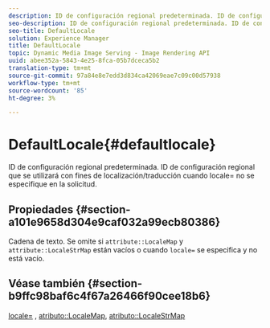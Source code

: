 ```yaml
---
description: ID de configuración regional predeterminada. ID de configuración regional que se utilizará con fines de localización/traducción cuando locale= no se especifique en la solicitud.
seo-description: ID de configuración regional predeterminada. ID de configuración regional que se utilizará con fines de localización/traducción cuando locale= no se especifique en la solicitud.
seo-title: DefaultLocale
solution: Experience Manager
title: DefaultLocale
topic: Dynamic Media Image Serving - Image Rendering API
uuid: abee352a-5843-4e25-8fca-05b7dceca5b2
translation-type: tm+mt
source-git-commit: 97a84e8e7edd3d834ca42069eae7c09c00d57938
workflow-type: tm+mt
source-wordcount: '85'
ht-degree: 3%

---
```



# DefaultLocale{#defaultlocale}

ID de configuración regional predeterminada. ID de configuración regional que se utilizará con fines de localización/traducción cuando locale= no se especifique en la solicitud.

## Propiedades {#section-a101e9658d304e9caf032a99ecb80386}

Cadena de texto. Se omite si `attribute::LocaleMap` y `attribute::LocaleStrMap` están vacíos o cuando `locale=` se especifica y no está vacío.

## Véase también {#section-b9ffc98baf6c4f67a26466f90cee18b6}

[locale=](../../../../../is-api/http-ref/image-serving-api-ref/c-http-protocol-reference/c-command-reference/r-locale.md#reference-8a846b2fbc004a12821b956ed3b25cfb) ,  [atributo::LocaleMap](../../../../../is-api/image-catalog/image-serving-api-ref/c-image-catalog-reference/c-attributes-reference/r-localemap.md#reference-49bbf598f8ea47c3a563755cef306318),  [atributo::LocaleStrMap](../../../../../is-api/image-catalog/image-serving-api-ref/c-image-catalog-reference/c-attributes-reference/r-localestrmap.md#reference-98c42070a4bc4baf92537132be2b5b1e)
